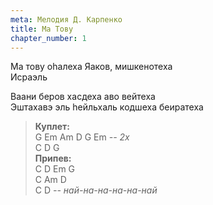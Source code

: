 ```yaml
---
meta: Мелодия Д. Карпенко 
title: Ма Тову
chapter_number: 1
---
```

Ма тову оhалеха Яаков, мишкенотеха  
Исраэль 

Ваани беров хасдеха аво вейтеха  
Эштахавэ эль hейльхаль кодшеха беиратеха  

>**Куплет:**  
G Em Am D G Em *-- 2х*  
C D G  
**Припев:**  
C D Em G               
C Am D  
C D *-- най-на-на-на-на-най*
